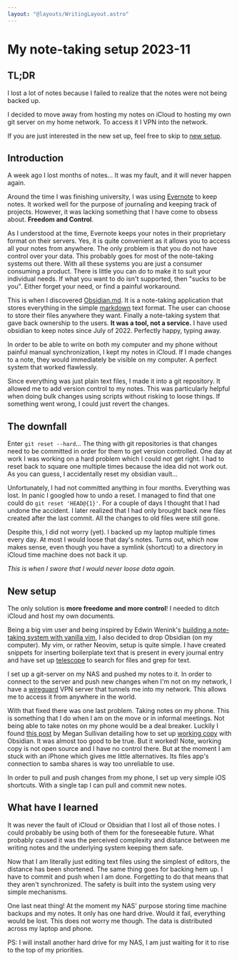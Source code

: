 ```yaml
---
layout: "@layouts/WritingLayout.astro"
---
```


# My note-taking setup 2023-11

## TL;DR
I lost a lot of notes because I failed to realize that the notes were not being backed up.

I decided to move away from hosting my notes on iCloud to hosting my own git server on my home network. To access it I VPN into the network.

If you are just interested in the new set up, feel free to skip to [new setup](#new-setup).

## Introduction

A week ago I lost months of notes... It was my fault, and it will never happen again.

Around the time I was finishing university, I was using [Evernote](https://evernote.com) to keep notes. It worked well for the purpose of journaling and keeping track of projects. However, it was lacking something that I have come to obsess about. **Freedom and Control**.

As I understood at the time, Evernote keeps your notes in their proprietary format on their servers. Yes, it is quite convenient as it allows you to access all your notes from anywhere. The only problem is that you do not have control over your data. This probably goes for most of the note-taking systems out there. With all these systems you are just a consumer consuming a product. There is little you can do to make it to suit your individual needs. If what you want to do isn't supported, then "sucks to be you". Either forget your need, or find a painful workaround.

This is when I discovered [Obsidian.md](https://obsidian.md). It is a note-taking application that stores everything in the simple [markdown](https://en.wikipedia.org/wiki/Markdown) text format. The user can choose to store their files anywhere they want. Finally a note-taking system that gave back ownership to the users. **It was a tool, not a service.** I have used obsidian to keep notes since July of 2022. Perfectly happy, typing away.

In order to be able to write on both my computer and my phone without painful manual synchronization, I kept my notes in iCloud. If I made changes to a note, they would immediately be visible on my computer. A perfect system that worked flawlessly.

Since everything was just plain text files, I made it into a git repository. It allowed me to add version control to my notes. This was particularly helpful when doing bulk changes using scripts without risking to loose things. If something went wrong, I could just revert the changes.

## The downfall 
Enter `git reset --hard`... The thing with git repositories is that changes need to be committed in order for them to get version controlled. One day at work I was working on a hard problem which I could not get right. I had to reset back to square one multiple times because the idea did not work out. As you can guess, I accidentally reset my obsidian vault...

Unfortunately, I had not committed anything in four months. Everything was lost. In panic I googled how to undo a reset. I managed to find that one could do `git reset 'HEAD@{1}'`. For a couple of days I thought that I had undone the accident. I later realized that I had only brought back new files created after the last commit. All the changes to old files were still gone. 

Despite this, I did not worry (yet). I backed up my laptop multiple times every day. At most I would loose that day's notes. Turns out, which now makes sense, even though you have a symlink (shortcut) to a directory in iCloud time machine does not back it up.

*This is when I swore that I would never loose data again.*

## New setup
The only solution is **more freedome and more control**! I needed to ditch iCloud and host my own documents.

Being a big vim user and being inspired by Edwin Wenink's [building a note-taking system with vanilla vim](https://www.edwinwenink.xyz/posts/42-vim_notetaking/), I also decided to drop Obsidian (on my computer). My vim, or rather Neovim, setup is quite simple. I have created snippets for inserting boilerplate text that is present in every journal entry and have set up [telescope](https://github.com/nvim-telescope/telescope.nvim) to search for files and grep for text.

I set up a git-server on my NAS and pushed my notes to it. In order to connect to the server and push new changes when I'm not on my network, I have a [wireguard](https://www.wireguard.com) VPN server that tunnels me into my network. This allows me to access it from anywhere in the world.

With that fixed there was one last problem. Taking notes on my phone. This is something that I do when I am on the move or in informal meetings. Not being able to take notes on my phone would be a deal breaker. Luckily I found [this post](https://meganesulli.com/blog/sync-obsidian-vault-iphone-ipad/) by Megan Sullivan detailing how to set up [working copy](https://workingcopy.app) with Obsidian. It was almost too good to be true. But it worked! Note, working copy is not open source and I have no control there. But at the moment I am stuck with an iPhone which gives me little alternatives. Its files app's connection to samba shares is way too unreliable to use.

In order to pull and push changes from my phone, I set up very simple iOS shortcuts. With a single tap I can pull and commit new notes.

## What have I learned
It was never the fault of iCloud or Obsidian that I lost all of those notes. I could probably be using both of them for the foreseeable future. What probably caused it was the perceived complexity and distance between me writing notes and the underlying system keeping them safe.

Now that I am literally just editing text files using the simplest of editors, the distance has been shortened. The same thing goes for backing hem up. I have to commit and push when I am done. Forgetting to do that means that they aren't synchronized.
The safety is built into the system using very simple mechanisms.

One last neat thing! At the moment my NAS' purpose storing time machine backups and my notes. It only has one hard drive. Would it fail, everything would be lost. This does not worry me though. The data is distributed across my laptop and phone. 

PS: I will install another hard drive for my NAS, I am just waiting for it to rise to the top of my priorities.
